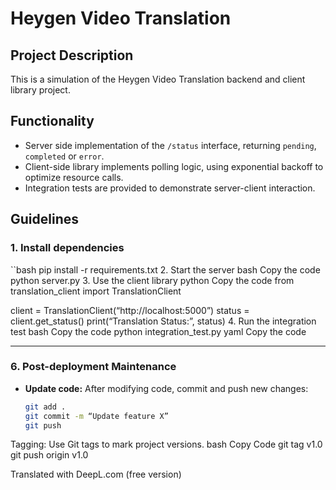 # Heygen Video Translation

## Project Description
This is a simulation of the Heygen Video Translation backend and client library project.

## Functionality
- Server side implementation of the `/status` interface, returning `pending`, `completed` or `error`.
- Client-side library implements polling logic, using exponential backoff to optimize resource calls.
- Integration tests are provided to demonstrate server-client interaction.

## Guidelines

### 1. Install dependencies
``bash
pip install -r requirements.txt
2. Start the server
bash
Copy the code
python server.py
3. Use the client library
python
Copy the code
from translation_client import TranslationClient

client = TranslationClient(“http://localhost:5000”)
status = client.get_status()
print(“Translation Status:”, status)
4. Run the integration test
bash
Copy the code
python integration_test.py
yaml
Copy the code

---

### 6. **Post-deployment Maintenance**
- **Update code:** After modifying code, commit and push new changes:
  ```bash
  git add .
  git commit -m “Update feature X”
  git push
Tagging: Use Git tags to mark project versions.
bash
Copy Code
git tag v1.0
git push origin v1.0

Translated with DeepL.com (free version)
